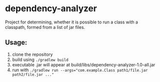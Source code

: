 # dependency-analyzer
Project for determining, whether it is possible 
to run a class with a classpath, formed
from a list of jar files.

## Usage:
1) clone the repository
2) build using
```./gradlew build```
3) executable .jar will appear at 
build/libs/dependency-analyzer-1.0-all.jar
4) run with
```./gradlew run --args="com.example.Class path1/file.jar path2/file.jar ..."```
